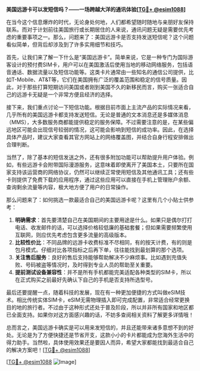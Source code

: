 **美国远游卡可以发短信吗？——一场跨越大洋的通讯体验[[TG💪+ @esim1088](https://t.me/s/esim1088)]**

在当今这个信息爆炸的时代，无论身处何地，人们都希望随时随地与亲朋好友保持联系。而对于计划前往美国旅行或长期居住的人来说，通讯问题无疑是需要优先考虑的重要事项之一。那么，问题来了：美国远游卡是否支持发送短信呢？这个问题看似简单，但背后却涉及到了许多实用细节和技巧。

首先，让我们来了解一下什么是“美国远游卡”。简单来说，它是一种专门为国际游客设计的预付费SIM卡，用户可以在美国激活后使用当地的移动网络服务，包括语音通话、数据流量以及短信功能等。这类卡片通常由一些知名的通信公司提供，比如T-Mobile、AT&T等，它们在美国拥有广泛的覆盖范围和稳定的信号质量。因此，对于那些打算短期访问美国或者刚到美国不久的新移民而言，购买一张适合自己的远游卡无疑是一个非常方便且经济的选择。

接下来，我们重点讨论一下短信功能。根据目前市面上主流产品的实际情况来看，几乎所有的美国远游卡都支持发送短信。无论是普通的文本消息还是多媒体消息（MMS），大多数服务商都能提供稳定的服务保障。不过需要注意的是，在某些偏远地区可能会出现信号较弱的情况，这可能会影响到短信的成功率。因此，在选择具体产品时，建议大家查看其官方网站上的网络覆盖图，并结合自身行程安排做出合理判断。

当然了，除了基本的短信发送之外，还有很多附加功能可以帮助提升用户体验。例如，有些远游卡会附带国际漫游服务，这意味着即使离开了美国本土，只要所在国家支持该运营商的网络协议，仍然可以继续正常使用短信及其他通讯工具；还有些卡则提供了免费下载的应用程序，通过这些应用可以直接在手机上管理账户余额、查询剩余流量等内容，极大地方便了用户的日常操作。

那么问题来了：如何挑选一款最适合自己的美国远游卡呢？这里有几个小贴士供参考：

1. **明确需求**：首先要清楚自己在美国期间的主要用途是什么。如果只是偶尔打打电话、收发邮件的话，可以选择价格较低廉的基础套餐；但如果需要频繁使用互联网，则应优先考虑包含更多流量的高级版本。
2. **比较性价比**：不同品牌的远游卡收费标准不尽相同，有的按天计费，有的则是包月模式。仔细对比各项指标之后再下单，往往能找到最划算的那个选项。
3. **关注售后服务**：良好的售后支持能够帮助解决不少麻烦事。比如遇到充值失败、号码被盗等情况时，及时得到专业人员的帮助至关重要。
4. **提前测试设备兼容性**：并不是所有手机都能完美适配各种类型的SIM卡，所以在正式购买之前最好先确认下自己的手机是否支持所选型号。

最后还要提醒一点，随着科技的发展，现在有一种更加便捷的方式叫做eSIM技术。相比传统实体SIM卡，eSIM无需物理插入即可完成配置，非常适合经常更换目的地的旅行者。不过由于这种形式还处于普及阶段，所以并非所有国家和地区都已全面支持。如果你对这方面感兴趣的话，不妨多查阅相关资料了解更多详情哦！

总而言之，美国远游卡确实是可以用来发短信的，并且还能带来诸多意想不到的好处。无论是为了方便快捷还是节省开支，这款小小的卡片都能成为您海外生活中的得力助手。当然啦，具体使用效果还是要因人而异，希望大家都能找到最适合自己的解决方案吧！[[TG💪+ @esim1088](https://t.me/s/esim1088)]

[[TG💪+ @esim1088](https://t.me/s/esim1088) ![Image](https://i.postimg.cc/4NQfJmqS/Snipaste-2025-05-13-00-14-12.png)]